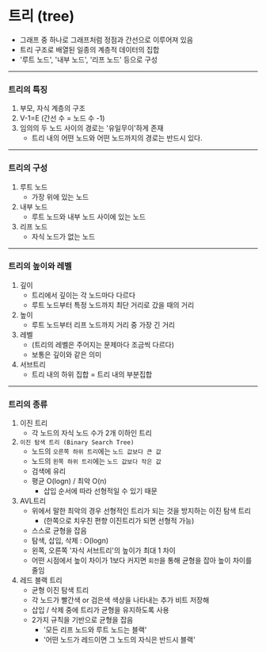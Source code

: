 # 트리 (tree)
- 그래프 중 하나로 그래프처럼 정점과 간선으로 이루어져 있음
- 트리 구조로 배열된 일종의 계층적 데이터의 집합
- '루트 노드', '내부 노드', '리프 노드' 등으로 구성

---
### 트리의 특징
1. 부모, 자식 계층의 구조
2. V-1=E (간선 수 = 노드 수 -1)
3. 임의의 두 노드 사이의 경로는 '유일무이'하게 존재
   - 트리 내의 어떤 노드와 어떤 노드까지의 경로는 반드시 있다.

---
### 트리의 구성
1. 루트 노드
    - 가장 위에 있는 노드
2. 내부 노드
    - 루트 노드와 내부 노드 사이에 있는 노드
3. 리프 노드
    - 자식 노드가 없는 노드

---

### 트리의 높이와 레벨
1. 깊이
    - 트리에서 깊이는 각 노드마다 다르다
    - 루트 노드부터 특정 노드까지 최단 거리로 갔을 때의 거리
2. 높이
    - 루트 노드부터 리프 노드까지 거리 중 가장 긴 거리
3. 레벨
    - (트리의 레벨은 주어지는 문제마다 조금씩 다르다)
    - 보통은 깊이와 같은 의미
4. 서브트리
    - 트리 내의 하위 집합 = 트리 내의 부분집합

---

### 트리의 종류
1. 이진 트리
    - 각 노드의 자식 노드 수가 2개 이하인 트리
2. `이진 탐색 트리 (Binary Search Tree)`
    - 노드의 `오른쪽 하위 트리`에는 `노드 값보다 큰 값`
    - 노드의 `왼쪽 하위 트리`에는 `노드 값보다 작은 값`
    - 검색에 유리
    - 평균 O(logn) / 최악 O(n)
      - 삽입 순서에 따라 선형적일 수 있기 때문
3. AVL트리
   - 위에서 말한 최악의 경우 선형적인 트리가 되는 것을 방지하는 이진 탐색 트리
     - (한쪽으로 치우친 편향 이진트리가 되면 선형적 가능)
   - 스스로 균형을 잡음
   - 탐색, 삽입, 삭제 : O(logn)
   - 왼쪽, 오른쪽 '자식 서브트리'의 높이가 최대 1 차이
   - 어떤 시점에서 높이 차이가 1보다 커지면 `회전`을 통해 균형을 잡아 높이 차이를 줄임
4. 레드 블랙 트리
   - 균형 이진 탐색 트리
   - 각 노드가 빨간색 or 검은색 색상을 나타내는 추가 비트 저장해
   - 삽입 / 삭제 중에 트리가 균형을 유지하도록 사용
   - 2가지 규칙을 기반으로 균형을 잡음
     - '모든 리프 노드와 루트 노드는 블랙'
     - '어떤 노드가 레드이면 그 노드의 자식은 반드시 블랙'
